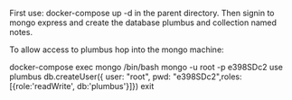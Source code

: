 First use: docker-compose up -d in the parent directory.
Then signin to mongo express and create the database plumbus and collection named notes.

To allow access to plumbus hop into the mongo machine:

docker-compose exec mongo /bin/bash
mongo -u root -p e398SDc2
use plumbus
db.createUser({ user: "root", pwd: "e398SDc2",roles: [{role:'readWrite', db:'plumbus'}]})
exit